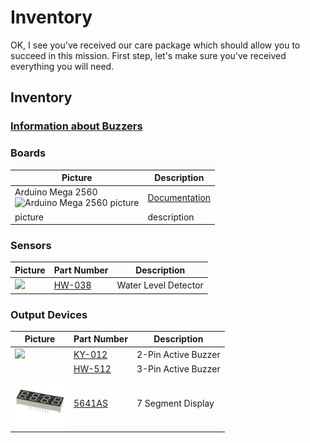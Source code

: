 # Inventory

OK, I see you've received our care package which should allow you to succeed in this mission.
First step, let's make sure you've received everything you will need.

## Inventory

### [Information about Buzzers](./Identifying_Buzzers.md)

### Boards

| Picture | Description |
| --- | --- |
| Arduino Mega 2560<br><img src="https://user-images.githubusercontent.com/15940/207482128-65026fa3-0df1-4b1a-b055-4f9e35ac56e8.png" alt="Arduino Mega 2560 picture" width="200"> | [Documentation](https://docs.arduino.cc/hardware/mega-2560) |
| picture | description |

### Sensors

| Picture | Part Number | Description |
| --- | --- | -- |
| <img src="https://user-images.githubusercontent.com/15940/209719372-74394072-b56a-4eec-a903-5413f8c64b6e.png" width="100"> | [HW-038](HW-038_WaterLevelDetector.md) | Water Level Detector |

### Output Devices

| Picture | Part Number | Description |
| --- | --- | --- |
| <img src="https://user-images.githubusercontent.com/15940/207704594-68e639e8-d183-408e-a649-8fd3ede81f99.jpeg" width="100"> | [KY-012](KY-012_2-PinActiveBuzzer.md) | 2-Pin Active Buzzer |
| | [HW-512](HW-512_3-PinActiveBuzzer.md) | 3-Pin Active Buzzer |
| <img src="./Pictures/5641AS_Red_4-Digit_LED_7-Segment Display.png" width="80"> | [5641AS](5641AS_7_SegmentDisplay.md) | 7 Segment Display |


